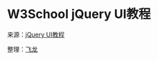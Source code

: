 # W3School jQuery UI教程

来源：[jQuery UI教程](http://www.w3cschool.cc/jqueryui/jqueryui-tutorial.html)

整理：[飞龙](http://www.flygon.net)
